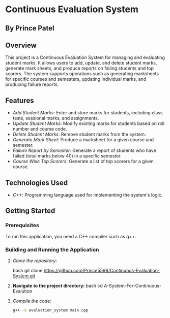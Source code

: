 # Continuous Evaluation System
## By Prince Patel
## Overview

This project is a Continuous Evaluation System for managing and evaluating student marks. It allows users to add, update, and delete student marks, generate mark sheets, and produce reports on failing students and top scorers. The system supports operations such as generating marksheets for specific courses and semesters, updating individual marks, and producing failure reports.

## Features

- *Add Student Marks*: Enter and store marks for students, including class tests, sessional marks, and assignments.
- *Update Student Marks*: Modify existing marks for students based on roll number and course code.
- *Delete Student Marks*: Remove student marks from the system.
- *Generate Mark Sheet*: Produce a marksheet for a given course and semester.
- *Failure Report by Semester*: Generate a report of students who have failed (total marks below 40) in a specific semester.
- *Course Wise Top Scorers*: Generate a list of top scorers for a given course.

## Technologies Used

- *C++*: Programming language used for implementing the system's logic.

## Getting Started

### Prerequisites

To run this application, you need a C++ compiler such as g++.

### Building and Running the Application

1. *Clone the repository:*

   bash
   git clone https://github.com/Prince5598/Continuous-Evaluation-System.git
2. **Navigate to the project directory:**
      bash
   cd A-System-For-Continuous-Evalution
3. *Compile the code:*
   ```bash
   g++ -o evaluation_system main.cpp
